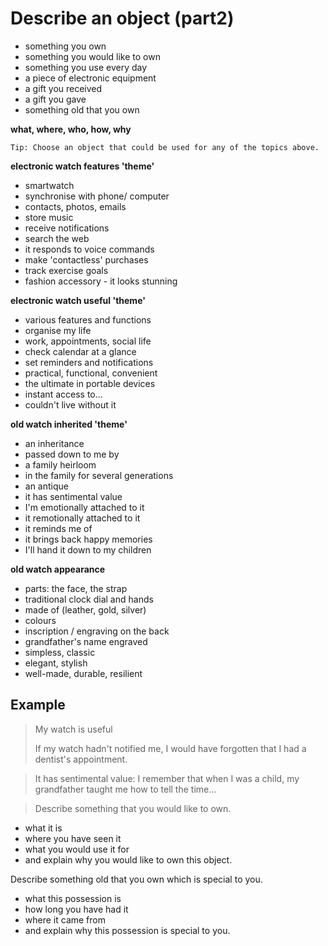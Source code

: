 # Describe an object (part2)

- something you own
- something you would like to own
- something you use every day
- a piece of electronic equipment
- a gift you received
- a gift you gave
- something old that you own

**what, where, who, how, why**

```
Tip: Choose an object that could be used for any of the topics above.
```

**electronic watch features 'theme'**

- smartwatch
- synchronise with phone/ computer
- contacts, photos, emails
- store music
- receive notifications
- search the web
- it responds to voice commands
- make 'contactless' purchases
- track exercise goals
- fashion accessory - it looks stunning

**electronic watch useful 'theme'**

- various features and functions
- organise my life
- work, appointments, social life
- check calendar at a glance
- set reminders and notifications
- practical, functional, convenient
- the ultimate in portable devices
- instant access to...
- couldn't live without it

**old watch inherited 'theme'**

- an inheritance
- passed down to me by
- a family heirloom
- in the family for several generations
- an antique
- it has sentimental value
- I'm emotionally attached to it
- it remotionally attached to it
- it reminds me of
- it brings back happy memories
- I'll hand it down to my children

**old watch appearance**

- parts: the face, the strap
- traditional clock dial and hands
- made of (leather, gold, silver)
- colours
- inscription / engraving on the back
- grandfather's name engraved
- simpless, classic
- elegant, stylish
- well-made, durable, resilient

## Example

> My watch is useful
>
> If my watch hadn't notified me, I would have forgotten that I had a dentist's appointment.

> It has sentimental value:
> I remember that when I was a child, my grandfather taught me how to tell the time...

> Describe something that you would like to own.

- what it is
- where you have seen it
- what you would use it for
- and explain why you would like to own this object.

Describe something old that you own which is special to you.

- what this possession is
- how long you have had it
- where it came from
- and explain why this possession is special to you.